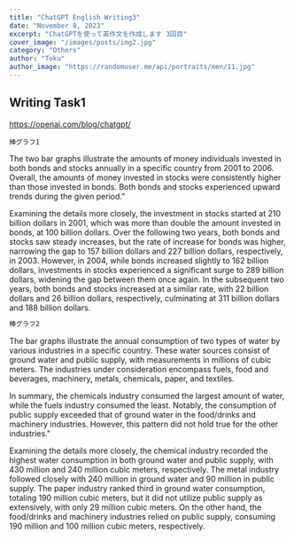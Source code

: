 ```yaml
---
title: "ChatGPT English Writing3"
date: "November 8, 2023"
excerpt: "ChatGPTを使って英作文を作成します 3回目"
cover_image: "/images/posts/img2.jpg"
category: "Others"
author: "Toku"
author_image: "https://randomuser.me/api/portraits/men/11.jpg"
---
```


<!-- Markdow generator - https://jaspervdj.be/lorem-markdownum/ -->

## Writing Task1

https://openai.com/blog/chatgpt/

```Question
棒グラフ1
```

The two bar graphs illustrate the amounts of money individuals invested in both bonds and stocks annually in a specific country from 2001 to 2006. Overall, the amounts of money invested in stocks were consistently higher than those invested in bonds. Both bonds and stocks experienced upward trends during the given period."

Examining the details more closely, the investment in stocks started at 210 billion dollars in 2001, which was more than double the amount invested in bonds, at 100 billion dollars. Over the following two years, both bonds and stocks saw steady increases, but the rate of increase for bonds was higher, narrowing the gap to 157 billion dollars and 227 billion dollars, respectively, in 2003. However, in 2004, while bonds increased slightly to 162 billion dollars, investments in stocks experienced a significant surge to 289 billion dollars, widening the gap between them once again. In the subsequent two years, both bonds and stocks increased at a similar rate, with 22 billion dollars and 26 billion dollars, respectively, culminating at 311 billion dollars and 188 billion dollars.

```html
棒グラフ2
```

The bar graphs illustrate the annual consumption of two types of water by various industries in a specific country. These water sources consist of ground water and public supply, with measurements in millions of cubic meters. The industries under consideration encompass fuels, food and beverages, machinery, metals, chemicals, paper, and textiles.

In summary, the chemicals industry consumed the largest amount of water, while the fuels industry consumed the least. Notably, the consumption of public supply exceeded that of ground water in the food/drinks and machinery industries. However, this pattern did not hold true for the other industries."

Examining the details more closely, the chemical industry recorded the highest water consumption in both ground water and public supply, with 430 million and 240 million cubic meters, respectively. The metal industry followed closely with 240 million in ground water and 90 million in public supply. The paper industry ranked third in ground water consumption, totaling 190 million cubic meters, but it did not utilize public supply as extensively, with only 29 million cubic meters. On the other hand, the food/drinks and machinery industries relied on public supply, consuming 190 million and 100 million cubic meters, respectively.

```Question

```

```Question

```

```Question

```

```Question

```

```Question

```

```Question

```

```Question

```

```Question

```

```Question

```
